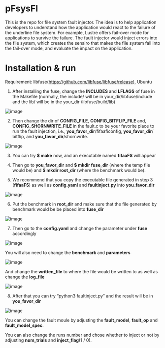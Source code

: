 # pFsysFI


This is the repo for file system fault injector. The idea is to help application developers to understand how the application would react to the failure of the underline file system. For example, Lustre offers fail-over mode for applications to survive the failure. The fault injector would inject errors into the file system, which creates the senairo that makes the file system fall into the fail-over mode, and evaluate the impact on the application.

# Installation & run
Requirement: libfuse(https://github.com/libfuse/libfuse/release), Ubuntu

1. After installing the fuse, change the **INCLUDES** and **LFLAGS** of fuse in the Makefile (normally, the include/ will be in your_dir/libfuse/include and the lib/ will be in the your_dir /libfuse/build/lib)

![image](https://user-images.githubusercontent.com/37393451/129422835-c1ce9014-0c8c-43bc-afc1-1700a96461e2.png)

2. Then change the dir of **CONFIG_FILE**, **CONFIG_BITFLIP_FILE** and, **CONFIG_SHORNWRITE_FILE** in the fault.c to be your favorite place to run the fault injection, i.e., **you_favor_dir**/fifaaficonfig, **you_favor_dir**/ bitflip, and **you_favor_dir**/shornwrite.

![image](https://user-images.githubusercontent.com/37393451/129422844-97d1653c-5cd8-427f-a29a-902585993b58.png)

3. You can try **$ make** now, and an executable named **fifaaFS** will appear

4. Then go to **you_favor_dir** and **$ mkdir fuse_dir** (where the temp file would be) and **$ mkdir root_dir** (where the benchmark would be).

5. We recommend that you copy the executable file generated in step 3 (**fifaaFS**) as well as **config.yaml** and **faultinject.py** into **you_favor_dir**

![image](https://user-images.githubusercontent.com/37393451/129422863-f4d8ddbe-c1ce-4f91-afa6-dbaa5b051773.png)

6. Put the benchmark in **root_dir** and make sure that the file generated by benchmark would be be placed into **fuse_dir**

![image](https://user-images.githubusercontent.com/37393451/129429435-3bbb801b-0944-4faa-b8f6-2d04f10012cc.png)

7. Then go to the **config.yaml** and change the parameter under **fuse** accordingly 

![image](https://user-images.githubusercontent.com/37393451/129429441-4475a3f9-eadc-4fda-83ae-0040e0c2bf6b.png)

You will also need to change the **benchmark** and **parameters** 

![image](https://user-images.githubusercontent.com/37393451/129429455-07eb25f4-a2a3-4a2c-93d7-8e4eeddf85db.png)

And change the **written_file** to where the file would be written to as well as change the **log_file**

![image](https://user-images.githubusercontent.com/37393451/129429474-abbbe48b-54aa-43c4-a84a-46ac93c075b6.png)

8. After that you can try “python3 faultinject.py” and the result will be in **you_favor_dir**

![image](https://user-images.githubusercontent.com/37393451/129429481-5130c7c6-adbf-4932-aac6-606be50e7de1.png)

You can change the fault moule by adjusting the **fault_model**, **fault_op** and **fault_model_spec**.

You can also change the runs number and chose whether to inject or not by adjusting **num_trials** and **inject_flag**(1 / 0).

